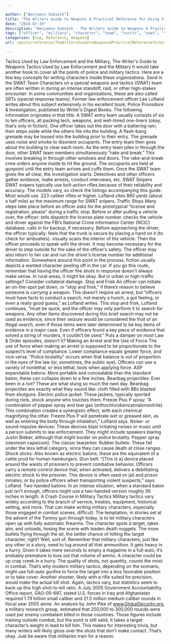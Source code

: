 ```yaml
---

author: ["Benjamin Sobieck"]
title: "The Writers Guide to Weapons A Practical Reference for Using Firearms and Knives in Fiction - N55882"
date: "2024-07-19"
description: "Benjamin Sobieck - The Writers Guide to Weapons A Practical Reference for Using Firearms and Knives in Fiction"
tags: ["officer", "military", "character", "team", "tactic", "swat", "take", "use", "law", "police", "lofland", "make", "force", "used", "weapon", "entry", "may", "stop", "driver", "might", "baton", "device", "enforcement", "would", "evidence"]
categories: [Cop, Reference, Weapons]
url: /posts/reference/TheWritersGuidetoWeaponsAPracticalReferenceforUsingFirearmsandKnivesinFiction-n55882

---
```



Tactics Used by Law Enforcement and the Military, The Writer's Guide to Weapons
Tactics Used by Law Enforcement and the Military
It would take another book to cover all the points of police and military tactics. Here are a few key concepts for writing characters inside these organizations.
Send in the SWAT Team
Characters on a special weapons and tactics (SWAT) team are often written in during an intense standoff, raid, or other high-stakes encounter. In some communities and organizations, these are also called SRTs (special response teams).
Former law enforcement officer Lee Lofland writes about this subject extensively in his excellent book, Police Procedure & Investigation, published by Writer’s Digest Books. The following information originates in that title.
A SWAT entry team usually consists of six to ten officers, all packing tech, weapons, and well-timed one-liners (okay, that’s only in fiction). One officer takes out the door with a battering ram, then steps aside while the others file into the building.
A flash-bang grenade may be tossed into the building prior to their entry. The grenade uses noise and smoke to disorient occupants. The entry team then goes about the building to clear each room.
As the entry team piles in through the door, other SWAT team members simultaneously “rake and break.” This involves breaking in through other windows and doors. The rake-and-break crew orders anyone inside to hit the ground. The occupants are held at gunpoint until the entry team arrives and cuffs them.
Once the SWAT team gives the all clear, the investigation starts. Detectives and other officers gather evidence, make arrests, conduct interviews, etc.
SWAT Snipers
SWAT snipers typically use bolt-action rifles because of their reliability and accuracy. The models vary, so check the listings accompanying this guide. Most would use .223 caliber rifles or higher.
Lofland cites 860 yards (about a half mile) as the maximum range for SWAT snipers.
Traffic Stops
Many steps take place before an officer asks for the prototypical “license and registration, please” during a traffic stop. Before or after pulling a vehicle over, the officer:
tells dispatch the license plate number.
checks the vehicle and driver against the FBI’s National Crime Information Center (NCIC) database.
calls in for backup, if necessary.
Before approaching the driver, the officer typically:
feels that the trunk is secure by placing a hand on it (to check for ambushes).
visually scans the interior of the vehicle.
Then the officer proceeds to speak with the driver. It may become necessary for the driver to step outside for the sake of the officer’s safety. The officer may also return to her car and run the driver’s license number for additional information.
Somewhere around this point in the process, fiction usually depicts a wanted character peeling off in the car. If you go this route, remember that having the officer fire shots in response doesn’t always make sense. In rural areas, it might be okay. But in urban or high-traffic settings? Consider collateral damage.
Stop and Frisk
An officer can initiate an on-the-spot pat down, or “stop and frisk,” if there’s reason to believe someone is carrying a weapon. This doesn’t require an arrest, but “officers must have facts to conduct a search, not merely a hunch, a gut feeling, or even a really good guess,” as Lofland writes.
This stop and frisk, Lofland continues, “must be quick, and the officer may only perform it to search for weapons. Any other items discovered during this brief search may not be used as evidence, since their seizure would be considered the fruit of an illegal search, even if those items were later determined to be key items of evidence in a major case. Even if officers found a key piece of evidence that solved a string of murders, it couldn’t be used.”
Puts a damper on most Law & Order episodes, doesn’t it?
Making an Arrest and the Use of Force
The use of force when making an arrest is supposed to be proportionate to the suspect’s level of compliance. Lower compliance equals greater force, and vice versa. “Police brutality” occurs when that balance is out of proportion in the eyes of the law (or, sometimes, the public eye).
Officers can use a variety of nonlethal, or less lethal, tools when applying force.
ASP expandable batons: More portable and concealable than the standard baton, these can collapse down to a few inches.
Beanbag projectiles: Ever been in a riot? These are what stung so much the next day. Beanbag projectiles are exactly what they sound like: cloth filled with BBs blasted from shotguns.
Electric police jacket: These jackets, typically sported during riots, shock anyone who touches them.
Freeze Plus P spray: “A combination of pepper spray and tear gas (orthochlorobenzalmalononitrile). This combination creates a synergistic effect, with each chemical magnifying the other. Freeze Plus P will penetrate wet or greased skin, as well as entering the body through inhalation,” Lofland says.
Noise- or sound-impulse devices: These devices blast irritating noises or music until a person submits to law enforcement. They might include speakers blaring Justin Bieber, although that might border on police brutality.
Pepper spray (oleoresin capsicum): The classic tearjerker.
Rubber bullets: These fall under the less lethal category, since they can cause death at close ranges.
Shock sticks: Also known as electric batons, these are the equivalent of a cattle prod for human hamburgers.
Stun belt: “[This is a] device placed around the waists of prisoners to prevent combative behavior. Officers carry a remote-control device that, when activated, delivers a debilitating electric shock to the prisoner. This device is often used on jail and prison inmates, or by police officers when transporting violent suspects,” says Lofland.
Two-handed batons: In an intense situation, when a standard baton just isn’t enough, officers might use a two-handed version roughly 36 inches in length.
A Crash Course in Military Tactics
Military tactics vary widely according to the branch of service, treaties, equipment, historical setting, and more. That can make writing military characters, especially those engaged in combat scenes, difficult.
The temptation, in stories set at the advent of the Tommy gun through today, is to let military characters open up with fully automatic firearms. The character spots a target, takes aim, and unloads, hosing the scene with leaden death nuggets. The more bullets flying through the air, the better chance of hitting the target character, right?
Well, sort of.
Remember that military characters, just like any other in a story, need to lug around all that ammunition. It gets heavy in a hurry. Given it takes mere seconds to empty a magazine in a full-auto, it’s probably premature to toss out that volume of ammo. A character could be up crap creek in a hurry. The quality of shots, not quantity, counts the most in combat.
That’s why modern military tactics, depending on the scenario, might use full-auto gunfire to force the target into a less favorable position or to take cover. Another shooter, likely with a rifle suited for precision, would make the actual kill shot.
Again, tactics vary, but statistics seem to back up this high shot-to-kill ratio. A July 2005 Government Accountability Office report, GAO-05-687, stated U.S. forces in Iraq and Afghanistan required 1.79 billion small caliber and 21.5 million medium caliber rounds in fiscal year 2005 alone. An analysis by John Pike of www.GlobalSecurity.org, a military research group, estimated that 250,000 to 300,000 rounds were used per enemy combatant killed in those countries.
Those figures include training outside combat, but the point is still valid. It takes a target character’s weight in lead to kill him.
This makes for interesting trivia, but many writers will likely gloss over the shots that don’t make contact. That’s okay. Just be aware that militaries train for a reason.
